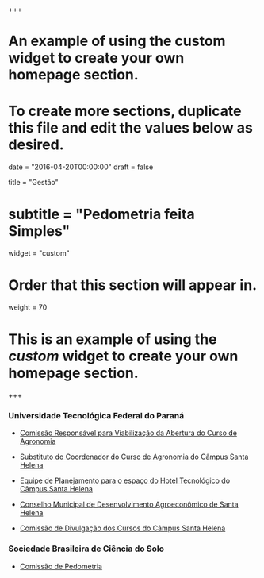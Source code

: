+++
# An example of using the custom widget to create your own homepage section.
# To create more sections, duplicate this file and edit the values below as desired.

date = "2016-04-20T00:00:00"
draft = false

title = "Gestão"
# subtitle = "Pedometria feita Simples"
widget = "custom"

# Order that this section will appear in.
weight = 70

# This is an example of using the *custom* widget to create your own homepage section.

+++

### Universidade Tecnológica Federal do Paraná

- [Comissão Responsável para Viabilização da Abertura do Curso de Agronomia][Pilatti2018]

[Pilatti2018]: https://www.dropbox.com/s/cs5w9m95fquskx2/Pilatti2018.pdf?dl=0

- [Substituto do Coordenador do Curso de Agronomia do Câmpus Santa Helena][Pilatti2018e]

[Pilatti2018e]: https://www.dropbox.com/s/v97nq5wni4uei9u/Pilatti2018e.pdf?dl=0

- [Equipe de Planejamento para o espaço do Hotel Tecnológico do Câmpus Santa Helena][Mucelin2018b]

[Mucelin2018b]: https://www.dropbox.com/s/7x4wu8i1yz1h576/Mucelin2018b.pdf?dl=0

- [Conselho Municipal de Desenvolvimento Agroeconômico de Santa Helena][sh]

[sh]: https://santahelena.atende.net/#!/tipo/inicial

- [Comissão de Divulgação dos Cursos do Câmpus Santa Helena][Mucelin2018c]

[Mucelin2018c]: https://www.dropbox.com/s/q7wnou5obn0oj0q/Mucelin2018c.pdf?dl=0

<!--
- [Comissão para análise dos processos das pessoas com deficiência (PCDs)][Mucelin2018a]

[Mucelin2018a]: https://www.dropbox.com/s/lvo4hx8pggtrvzx/Mucelin2018a.pdf?dl=0

- [Comissão de Análise de Renda para o Câmpus Santa Helena da UTFPR][Mucelin2018]

[Mucelin2018]: https://www.dropbox.com/s/3zl5wtj4fzlbb67/Mucelin2018.pdf?dl=0
-->

### Sociedade Brasileira de Ciência do Solo

- [Comissão de Pedometria][pedometria]

[pedometria]: https://www.sbcs.org.br/comissoes-especializadas/divisao-1-solo-no-espaco-e-no-tempo/

<!--
Comentário
-->
